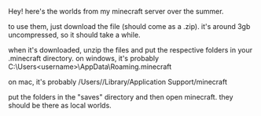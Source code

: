 Hey! here's the worlds from my minecraft server over the summer.

to use them, just download the file (should come as a .zip). it's around 3gb uncompressed, so it should take a while.

when it's downloaded, unzip the files and put the respective folders in your .minecraft directory. on windows, it's probably C:\Users\<username>\AppData\Roaming\.minecraft

on mac, it's probably /Users/<username>/Library/Application Support/minecraft


put the folders in the "saves" directory and then open minecraft. they should be there as local worlds.
